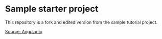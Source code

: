 # Sample starter project

This repository is a fork and edited version from the sample tutorial project.

[Source: Angular.io](https://angular.io/start).
